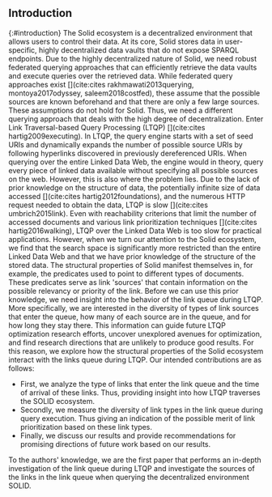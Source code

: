 ## Introduction
{:#introduction}
The Solid ecosystem is a decentralized environment that allows users to control their data. 
At its core, Solid stores data in user-specific, highly decentralized data vaults that do not expose SPARQL endpoints. 
Due to the highly decentralized nature of Solid, we need robust federated querying approaches that can efficiently retrieve the data vaults and execute queries over the retrieved data.
While federated query approaches exist [](cite:cites rakhmawati2013querying, montoya2017odyssey, saleem2018costfed), these assume that the possible sources are known beforehand and that there are only a few large sources. 
These assumptions do not hold for Solid. 
Thus, we need a different querying approach that deals with the high degree of decentralization. 
Enter Link Traversal-based Query Processing (LTQP) [](cite:cites hartig2009executing). In LTQP, the query engine starts with a set of seed URIs and dynamically expands the number of possible source URIs by following hyperlinks discovered in previously dereferenced URIs. 
When querying over the entire Linked Data Web, the engine would in theory, query every piece of linked data available without specifying all possible sources on the web. 
However, this is also where the problem lies. 
Due to the lack of prior knowledge on the structure of data, the potentially infinite size of data accessed [](cite:cites hartig2012foundations), and the numerous HTTP request needed to obtain the data, LTQP is slow [](cite:cites umbrich2015link). 
Even with reachability criterions that limit the number of accessed documents and various link prioritization techniques [](cite:cites hartig2016walking), LTQP over the Linked Data Web is too slow for practical applications. 
However, when we turn our attention to the Solid ecosystem, we find that the search space is significantly more restricted than the entire Linked Data Web and that we have prior knowledge of the structure of the stored data. 
The structural properties of Solid manifest themselves in, for example, the predicates used to point to different types of documents. 
These predicates serve as link 'sources' that contain information on the possible relevancy or priority of the link.
Before we can use this prior knowledge, we need insight into the behavior of the link queue during LTQP. 
More specifically, we are interested in the diversity of types of link sources that enter the queue, how many of each source are in the queue, and for how long they stay there.
This information can guide future LTQP optimization research efforts, uncover unexplored avenues for optimization, and find research directions that are unlikely to produce good results.
For this reason, we explore how the structural properties of the Solid ecosystem interact with the links queue during LTQP.
Our intended contributions are as follows:

- First, we analyze the type of links that enter the link queue and the time of arrival of these links. Thus, providing insight into how LTQP traverses the SOLID ecosystem.
- Secondly, we measure the diversity of link types in the link queue during query execution. Thus giving an indication of the possible merit of link prioritization based on these link types.
- Finally, we discuss our results and provide recommendations for promising directions of future work based on our results. 

To the authors' knowledge, we are the first paper that performs an in-depth investigation of the link queue during LTQP and investigate the sources of the links in the link queue when querying the decentralized environment SOLID. 
<!-- In the following sections, we will first discuss prior works on link prioritization in the context of the entire Web of Linked Data. Then, we will introduce the dataset and method used for our analysis. Following this, we will present our results and discuss their implications. Finally, we end with the conclusion. -->
